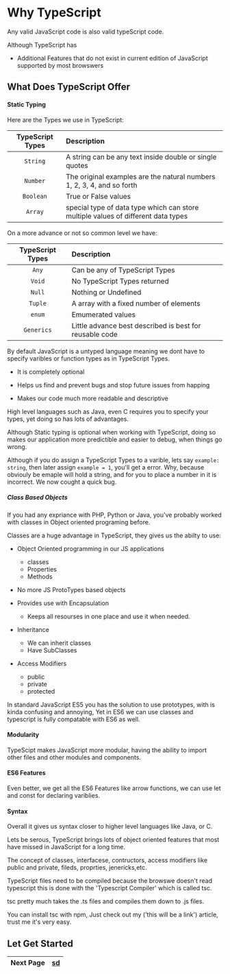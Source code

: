 # Why TypeScript

Any valid JavaScript code is also valid typeScript code.

Although TypeScript has

* Additional Features that do not exist in current edition of JavaScript supported by most browswers

## What Does TypeScript Offer

#### Static Typing

Here are the Types we use in TypeScript:


| TypeScript Types | Description |
| :--------------: | :---------- |
| `String` | A string can be any text inside double or single quotes |
| `Number` | The original examples are the natural numbers 1, 2, 3, 4, and so forth |
| `Boolean` | True or False values
| `Array` | special type of data type which can store multiple values of different data types|


On a more advance or not so common level we have: 

| TypeScript Types | Description |
| :--------------: | :---------- |
| `Any` | Can be any of TypeScript Types |
| `Void` | No TypeScript Types returned |
| `Null` | Nothing or Undefined |
| `Tuple` | A array with a fixed number of elements |
| `enum` | Emumerated values  |
| `Generics` | Little advance best described is best for reusable code|


By default JavaScript is a untyped language meaning we dont have to specify varibles or function types as in TypeScript Types.

* It is completely optional

* Helps us find and prevent bugs and stop future issues from happing

* Makes our code much more readable and descriptive

High level languages such as Java, even C requires you to specify your types, yet doing so has lots of advantages.

Although Static typing is optional when working with TypeScript, doing so makes our application more predictible and easier to debug, when things go wrong.

Although if you do assign a TypeScript Types to a varible, lets say ```example: string```, then later assign ```example = 1```, you'll get a error. Why, because obviouly be emaple will hold a string, and for you to place a number in it is incorrect. We now cought a quick bug.

##### Class Based Objects

If you had any expriance with PHP, Python or Java, you've probably worked with classes in Object oriented programing before.

Classes are a huge advantage in TypeScript, they gives us the abilty to use:

* Object Oriented programming in our JS applications
    - classes
    - Properties
    - Methods

* No more JS ProtoTypes based objects

* Provides use with Encapsulation
    - Keeps all resourses in one place and use it when needed.

* Inheritance
    - We can inherit classes
    - Have SubClasses

* Access Modifiers
    - public
    - private
    - protected


In standard JavaScript ES5 you has the solution to use prototypes, with is kinda confusing and annoying, Yet in ES6 we can use classes and typescript is fully compatable with ES6 as well.

#### Modularity

TypeScipt makes JavaScript more modular, having the ability to import other files and other modules and components.

#### ES6 Features

Even better, we get all the ES6 Features like arrow functions, we can use let and const for declaring variblies.

#### Syntax

Overall it gives us syntax closer to higher level languages like Java, or C.

Lets be serous, TypeScript brings lots of object oriented features that most have missed in JavaScript for a long time.

The concept of classes, interfacese, contructors, access modifiers like public and private, fileds, proprties, jenericks,etc.

TypeScript files need to be compiled because the browswe doesn't read typescript this is done with the 'Typescript Compiler' which is called tsc.

tsc pretty much takes the .ts files and compiles them down to .js files.

You can install tsc with npm, Just check out my ('this will be a link') article, trust me it's very easy.

## Let Get Started

| Next Page | <a href="https://github.com/TechhSavvy/TypeScript/blob/master/1_TypeScript_Notes/1.1_Basics_TypeScript.md">sd</a> |
| :---: | :--- |

